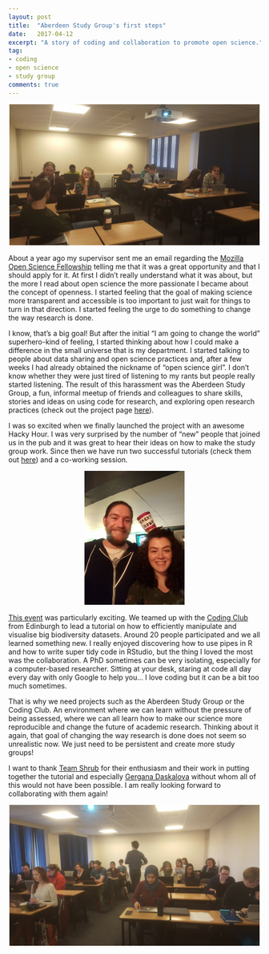 ```yaml
---
layout: post
title:  "Aberdeen Study Group's first steps"
date:   2017-04-12
excerpt: "A story of coding and collaboration to promote open science."
tag:
- coding 
- open science
- study group
comments: true
---
```


<center><img src="../assets/img/Tutorial1.jpg" style="width: 500px;"/></center>

About a year ago my supervisor sent me an email regarding the [Mozilla Open Science Fellowship](https://science.mozilla.org/programs/fellowships) telling me that it was a great opportunity and that I should apply for it. At first I didn’t really understand what it was about, but the more I read about open science the more passionate I became about the concept of openness. I started feeling that the goal of making science more transparent and accessible is too important to just wait for things to turn in that direction. I started feeling the urge to do something to change the way research is done.

I know, that’s a big goal! But after the initial “I am going to change the world” superhero-kind of feeling, I started thinking about how I could make a difference in the small universe that is my department. I started talking to people about data sharing and open science practices and, after a few weeks I had already obtained the nickname of “open science girl”. I don’t know whether they were just tired of listening to my rants but people really started listening. The result of this harassment was the Aberdeen Study Group, a fun, informal meetup of friends and colleagues to share skills, stories and ideas on using code for research, and exploring open research practices (check out the project page [here](https://francescamancini.github.io/AberdeenStudyGroup/)).

I was so excited when we finally launched the project with an awesome Hacky Hour. I was very surprised by the number of “new” people that joined us in the pub and it was great to hear their ideas on how to make the study group work. Since then we have run two successful tutorials (check them out [here](https://aberdeenstudygroup.github.io/studyGroup/lessons/)) and a co-working session.

<center><img src="../assets/img/HackyHourRotate.jpg" style="width: 200px;"/></center>

[This event](https://github.com/AberdeenStudyGroup/studyGroup/issues/8) was particularly exciting. We teamed up with the [Coding Club](https://ourcodingclub.github.io/) from Edinburgh to lead a tutorial on how to efficiently manipulate and visualise big biodiversity datasets. Around 20 people participated and we all learned something new. I really enjoyed discovering how to use pipes in R and how to write super tidy code in RStudio, but the thing I loved the most was the collaboration. A PhD sometimes can be very isolating, especially for a computer-based researcher. Sitting at your desk, staring at code all day every day with only Google to help you… I love coding but it can be a bit too much sometimes. 

That is why we need projects such as the Aberdeen Study Group or the Coding Club. An environment where we can learn without the pressure of being assessed, where we can all learn how to make our science more reproducible and change the future of academic research. Thinking about it again, that goal of changing the way research is done does not seem so unrealistic now. We just need to be persistent and create more study groups!

I want to thank [Team Shrub](https://teamshrub.wordpress.com/) for their enthusiasm and their work in putting together the tutorial and especially [Gergana Daskalova](https://adventurousandefficient.com/) without whom all of this would not have been possible. I am really looking forward to collaborating with them again!

<center><img src="../assets/img/Tutorial3.jpg" style="width: 500px;"/></center>
